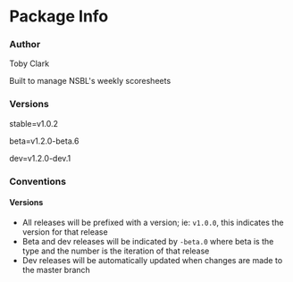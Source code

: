# Package Info

### Author

Toby Clark

Built to manage NSBL's weekly scoresheets

### Versions

stable=v1.0.2

beta=v1.2.0-beta.6

dev=v1.2.0-dev.1

### Conventions

#### Versions

- All releases will be prefixed with a version; ie: `v1.0.0`, this indicates the version for that release
- Beta and dev releases will be indicated by `-beta.0` where beta is the type and the number is the iteration of that release
- Dev releases will be automatically updated when changes are made to the master branch
